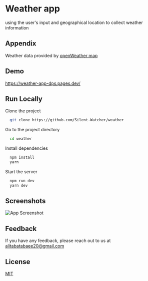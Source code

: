 
# Weather app

using the user's input and geographical location to collect weather information




## Appendix

Weather data provided by [openWeather map](https://openweathermap.org/)


## Demo

https://weather-app-dps.pages.dev/

## Run Locally

Clone the project

```bash
  git clone https://github.com/Silent-Watcher/weather
```

Go to the project directory

```bash
  cd weather
```

Install dependencies

```bash
  npm install
  yarn
```

Start the server

```bash
  npm run dev
  yarn dev
```


## Screenshots

![App Screenshot](https://iili.io/HNcddGa.png)


## Feedback

If you have any feedback, please reach out to us at alitabatabaee20@gmail.com


## License

[MIT](https://choosealicense.com/licenses/mit/)

